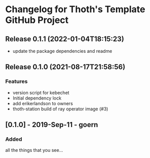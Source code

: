 # Changelog for Thoth's Template GitHub Project

## Release 0.1.1 (2022-01-04T18:15:23)
* update the package dependencies and readme

## Release 0.1.0 (2021-08-17T21:58:56)
### Features
* version script for kebechet
* Initial dependency lock
* add erikerlandson to owners
* thoth-station build of ray operator image (#3)

## [0.1.0] - 2019-Sep-11 - goern

### Added

all the things that you see...
